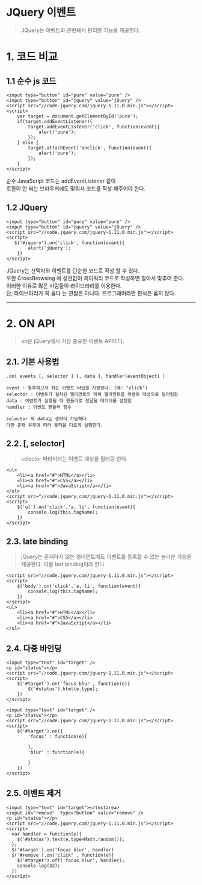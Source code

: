 JQuery 이벤트 
=======================
> JQuery는 이벤트와 관련해서 편리한 기능을 제공한다.

# 1. 코드 비교
## 1.1 순수 js 코드
```
<input type="button" id="pure" value="pure" />
<input type="button" id="jquery" value="jQuery" />
<script src="//code.jquery.com/jquery-1.11.0.min.js"></script>
<script>
    var target = document.getElementById('pure');
    if(target.addEventListener){
        target.addEventListener('click', function(event){
            alert('pure');
        });
    } else {
        target.attachEvent('onclick', function(event){
            alert('pure');
        });
    }
</script>
```
순수 JavaScript 코드는 addEventListener 같이  
호환이 안 되는 브라우저에도 맞춰서 코드를 작성 해주어야 한다.  
## 1.2 JQuery
```
<input type="button" id="pure" value="pure" />
<input type="button" id="jquery" value="jQuery" />
<script src="//code.jquery.com/jquery-1.11.0.min.js"></script>
<script>
   $('#jquery').on('click', function(event){
        alert('jQuery');
    })
</script>
```
JQuery는 선택자와 이벤트를 단순한 코드로 작성 할 수 있다.  
또한 CrossBrowsing 에 상관없이 제이쿼리 코드로 작성하면 알아서 맞추어 준다.  
이러한 이유로 많은 사람들이 라이브러리를 이용한다.  
단, 라이브러리가 꼭 옳다 는 관점은 아니다. 프로그래머라면 편식은 옳지 않다.  

***
# 2. ON API
> on은 jQuery에서 가장 중요한 이벤트 API이다.
## 2.1. 기본 사용법
```
.on( events [, selector ] [, data ], handler(eventObject) )

event : 등록하고자 하는 이벤트 타입을 지정한다. (예: "click")
selector : 이벤트가 설치된 엘리먼트의 하위 엘리먼트를 이벤트 대상으로 필터링함
data : 이벤트가 실행될 때 핸들러로 전달될 데이터를 설정함
handler : 이벤트 핸들러 함수

selector 와 data는 생략이 가능하다
다만 존재 유무에 따라 동작을 다르게 실행한다.
```   
## 2.2. [, selector]
> selector 파라미터는 이벤트 대상을 필터링 한다.
```
<ul>
    <li><a href="#">HTML</a></li>
    <li><a href="#">CSS</a></li>
    <li><a href="#">JavaScript</a></li>
</ul>
<script src="//code.jquery.com/jquery-1.11.0.min.js"></script>
<script>
    $('ul').on('click','a, li', function(event){
        console.log(this.tagName);
    })
</script>
```
## 2.3. late binding
> jQuery는 존재하지 않는 엘리먼트에도 이벤트를 등록할 수 있는 놀라운 기능을 제공한다.
> 이를 last binding이라 한다.

```
<script src="//code.jquery.com/jquery-1.11.0.min.js"></script>
<script>
    $('body').on('click','a, li', function(event){
        console.log(this.tagName);
    })
</script>
<ul>
    <li><a href="#">HTML</a></li>
    <li><a href="#">CSS</a></li>
    <li><a href="#">JavaScript</a></li>
</ul>
```
## 2.4. 다중 바인딩
```
<input type="text" id="target" />
<p id="status"></p>
<script src="//code.jquery.com/jquery-1.11.0.min.js"></script>
<script>
    $('#target').on('focus blur', function(e){
        $('#status').html(e.type);
    })
</script>
```

```
<input type="text" id="target" />
<p id="status"></p>
<script src="//code.jquery.com/jquery-1.11.0.min.js"></script>
<script>
    $('#target').on({
        'focus' : function(e){
 
        }, 
        'blur' : function(e){
             
        }
    })
</script>
```
## 2.5. 이벤트 제거
```
<input type="text" id="target"></textarea>
<input id="remove"  type="button" value="remove" />
<p id="status"></p>
<script src="//code.jquery.com/jquery-1.11.0.min.js"></script>
<script>
  var handler = function(e){
    $('#status').text(e.type+Math.random());
  };
  $('#target').on('focus blur', handler)
  $('#remove').on('click' , function(e){
    $('#target').off('focus blur', handler);
    console.log(32);
  })
</script>
```

